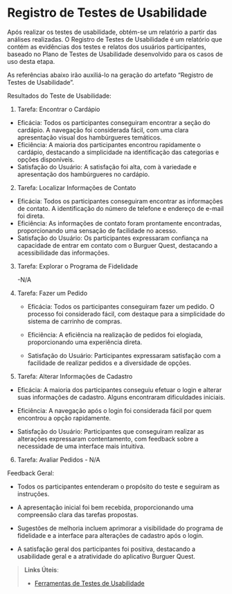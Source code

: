 # Registro de Testes de Usabilidade

Após realizar os testes de usabilidade, obtém-se um relatório a partir das análises realizadas. O Registro de Testes de Usabilidade é um relatório que contém as evidências dos testes e relatos dos usuários participantes, baseado no Plano de Testes de Usabilidade desenvolvido para os casos de uso desta etapa.

As referências abaixo irão auxiliá-lo na geração do artefato “Registro de Testes de Usabilidade”.

Resultados do Teste de Usabilidade:


1. Tarefa: Encontrar o Cardápio
 - Eficácia: Todos os participantes conseguiram encontrar a seção do cardápio. A navegação foi
considerada fácil, com uma clara apresentação visual dos hambúrgueres temáticos.
 - Eficiência: A maioria dos participantes encontrou rapidamente o cardápio, destacando a
simplicidade na identificação das categorias e opções disponíveis.
 - Satisfação do Usuário: A satisfação foi alta, com à variedade e apresentação dos hambúrgueres
no cardápio.

2. Tarefa: Localizar Informações de Contato
 - Eficácia: Todos os participantes conseguiram encontrar as informações de contato. A
identificação do número de telefone e endereço de e-mail foi direta.
 - Eficiência: As informações de contato foram prontamente encontradas, proporcionando uma
sensação de facilidade no acesso.
 - Satisfação do Usuário: Os participantes expressaram confiança na capacidade de entrar em
contato com o Burguer Quest, destacando a acessibilidade das informações.

3. Tarefa: Explorar o Programa de Fidelidade 

   -N/A  

4. Tarefa: Fazer um Pedido 

   - Eficácia: Todos os participantes conseguiram fazer um pedido. O processo foi considerado fácil, com destaque para a simplicidade do sistema de carrinho de compras. 

   - Eficiência: A eficiência na realização de pedidos foi elogiada, proporcionando uma experiência direta. 

   - Satisfação do Usuário: Participantes expressaram satisfação com a facilidade de realizar pedidos e a diversidade de opções.

  5. Tarefa: Alterar Informações de Cadastro  

   - Eficácia: A maioria dos participantes conseguiu efetuar o login e alterar suas informações de cadastro. Alguns encontraram dificuldades iniciais. 

   - Eficiência: A navegação após o login foi considerada fácil por quem encontrou a opção rapidamente. 

   - Satisfação do Usuário: Participantes que conseguiram realizar as alterações expressaram contentamento, com feedback sobre a necessidade de uma interface mais intuitiva.

     
   6. Tarefa: Avaliar Pedidos
    - N/A

       

Feedback Geral: 

- Todos os participantes entenderam o propósito do teste e seguiram as instruções. 

- A apresentação inicial foi bem recebida, proporcionando uma compreensão clara das tarefas propostas. 

- Sugestões de melhoria incluem aprimorar a visibilidade do programa de fidelidade e a interface para alterações de cadastro após o login. 

- A satisfação geral dos participantes foi positiva, destacando a usabilidade geral e a atratividade do aplicativo Burguer Quest. 

  


> **Links Úteis**:
> - [Ferramentas de Testes de Usabilidade](https://www.usability.gov/how-to-and-tools/resources/templates.html)
